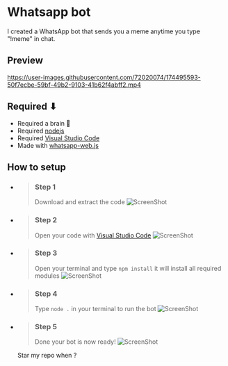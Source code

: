# Whatsapp bot
I created a WhatsApp bot that sends you a meme anytime you type "!meme" in chat.

## Preview

https://user-images.githubusercontent.com/72020074/174495593-50f7ecbe-59bf-49b2-9103-41b62f4abff2.mp4

## Required ⬇
- Required a brain 🧠
- Required [nodejs](https://nodejs.org/en/)
- Required [Visual Studio Code](https://code.visualstudio.com/Download)
- Made with [whatsapp-web.js](https://wwebjs.dev/)

## How to setup 

- > ### Step 1
  > Download and extract the code
  > ![ScreenShot](https://cdn.discordapp.com/attachments/988083019980099644/988154020721987634/unknown.png)
- > ### Step 2
  >  Open your code with [Visual Studio Code](https://code.visualstudio.com/Download)
  > ![ScreenShot](https://cdn.discordapp.com/attachments/988083019980099644/988154831808110712/unknown.png)
- > ### Step 3 
  > Open your terminal and type `npm install` it will install all required modules
  > ![ScreenShot](https://cdn.discordapp.com/attachments/988083019980099644/988155113862492210/unknown.png)
- > ### Step 4
  > Type `node .` in your terminal to run the bot
  > ![ScreenShot](https://cdn.discordapp.com/attachments/988083019980099644/988155807449366538/unknown.png)

- > ### Step 5
  > Done your bot  is now ready!
  > ![ScreenShot](https://cdn.discordapp.com/attachments/988083019980099644/988156443603652608/unknown.png)

  Star my repo when ?
